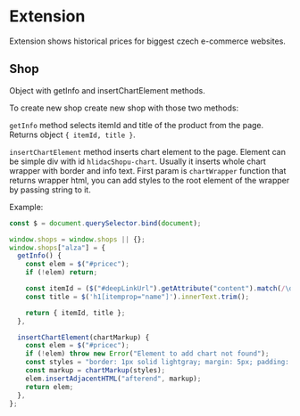 # Extension

Extension shows historical prices for biggest czech e-commerce websites.

## Shop

Object with getInfo and insertChartElement methods.

To create new shop create new shop with those two methods:

`getInfo` method selects itemId and title of the product from the page. Returns object `{ itemId, title }`.

`insertChartElement` method inserts chart element to the page. Element can be simple div with id `hlidacShopu-chart`. Usually it inserts whole chart wrapper with border and info text.
First param is `chartWrapper` function that returns wrapper html, you can add styles to the root element of the wrapper by passing string to it.

Example:
```javascript
const $ = document.querySelector.bind(document);

window.shops = window.shops || {};
window.shops["alza"] = {
  getInfo() {
    const elem = $("#pricec");
    if (!elem) return;

    const itemId = ($("#deepLinkUrl").getAttribute("content").match(/\d+$/) || [])[0];
    const title = $('h1[itemprop="name"]').innerText.trim();

    return { itemId, title };
  },

  insertChartElement(chartMarkup) {
    const elem = $("#pricec");
    if (!elem) throw new Error("Element to add chart not found");
    const styles = "border: 1px solid lightgray; margin: 5px; padding: 5px; margin-bottom: 50px;";
    const markup = chartMarkup(styles);
    elem.insertAdjacentHTML("afterend", markup);
    return elem;
  },
};

```

